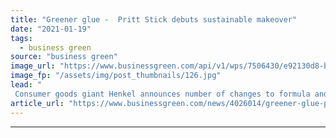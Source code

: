 ```yaml
---
title: "Greener glue -  Pritt Stick debuts sustainable makeover"
date: "2021-01-19"
tags: 
  - business green
source: "business green"
image_url: "https://www.businessgreen.com/api/v1/wps/7506430/e92130d8-ba15-4790-858f-8a807b5612e9/8/pritt-recyclable-Low-185x114.jpg"
image_fp: "/assets/img/post_thumbnails/126.jpg"
lead: "
 Consumer goods giant Henkel announces number of changes to formula and packaging for popular Pritt glue sticks in bid to appeal to customers concerned about plastic waste ..."
article_url: "https://www.businessgreen.com/news/4026014/greener-glue-pritt-stick-debuts-sustainable-makeover"
---
```


---
